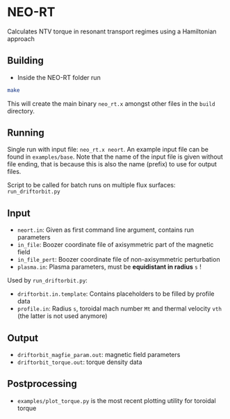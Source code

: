 # NEO-RT
Calculates NTV torque in resonant transport regimes using a Hamiltonian approach

## Building

* Inside the NEO-RT folder run
```bash
make
```
This will create the main binary `neo_rt.x` amongst other files in the `build`
directory.

## Running

Single run with input file: `neo_rt.x neort`.
An example input file can be found in `examples/base`.
Note that the name of the input file is given without file ending, that
is because this is also the name (prefix) to use for output files.

Script to be called for batch runs on multiple flux surfaces: `run_driftorbit.py`

## Input
- `neort.in`: Given as first command line argument, contains run parameters 
- `in_file`: Boozer coordinate file of axisymmetric part of the magnetic field
- `in_file_pert`: Boozer coordinate file of non-axisymmetric perturbation
- `plasma.in`: Plasma parameters, must be **equidistant in radius** `s` !

Used by `run_driftorbit.py`:

- `driftorbit.in.template`: Contains placeholders to be filled by profile data
- `profile.in`: Radius `s`, toroidal mach number `Mt` and thermal velocity `vth` (the latter is not used anymore)

## Output

* `driftorbit_magfie_param.out`: magnetic field parameters
* `driftorbit_torque.out`: torque density data

## Postprocessing

* `examples/plot_torque.py` is the most recent plotting utility for toroidal torque
